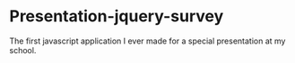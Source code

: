 # Presentation-jquery-survey
The first javascript application I ever made for a special presentation at my school.
